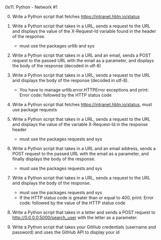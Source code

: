 0x11. Python - Network #1

0. Write a Python script that fetches https://intranet.hbtn.io/status

1. Write a Python script that takes in a URL, sends a request to the URL and displays the value of the X-Request-Id variable found in the header of the response.
	- must use the packages urllib and sys

2. Write a Python script that takes in a URL and an email, sends a POST request to the passed URL with the email as a parameter, and displays the body of the response (decoded in utf-8)

3. Write a Python script that takes in a URL, sends a request to the URL and displays the body of the response (decoded in utf-8).
	- You have to manage urllib.error.HTTPError exceptions and print: Error code: followed by the HTTP status code

4. Write a Python script that fetches https://intranet.hbtn.io/status, must use package requests

5. Write a Python script that takes in a URL, sends a request to the URL and displays the value of the variable X-Request-Id in the response header
	- must use the packages requests and sys

6. Write a Python script that takes in a URL and an email address, sends a POST request to the passed URL with the email as a parameter, and finally displays the body of the response.
	- must use the packages requests and sys

7. Write a Python script that takes in a URL, sends a request to the URL and displays the body of the response.
	- must use the packages requests and sys
	- If the HTTP status code is greater than or equal to 400, print: Error code: followed by the value of the HTTP status code

8. Write a Python script that takes in a letter and sends a POST request to http://0.0.0.0:5000/search_user with the letter as a parameter.

9. Write a Python script that takes your GitHub credentials (username and password) and uses the GitHub API to display your id
